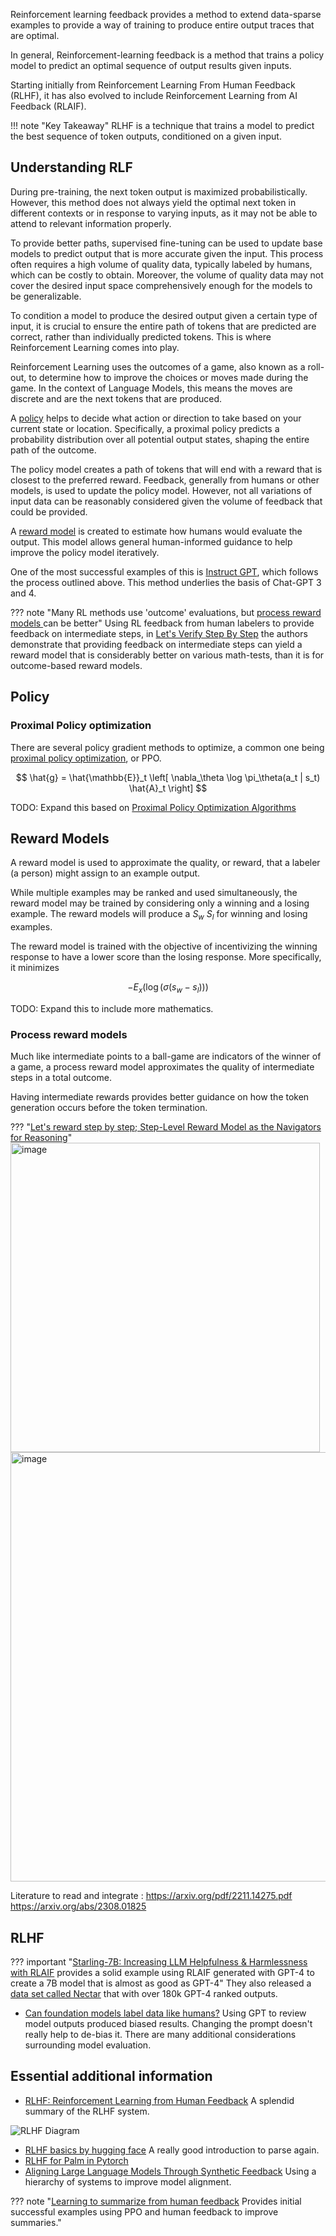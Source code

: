 Reinforcement learning feedback provides a method to extend data-sparse examples to provide a way of training to produce entire output traces that are optimal. 

In general, Reinforcement-learning feedback is a method that trains a policy model to predict an optimal sequence of output results given inputs. 

Starting initially from Reinforcement Learning From Human Feedback (RLHF), it has also evolved to include Reinforcement Learning from AI Feedback (RLAIF). 

!!! note "Key Takeaway"
    RLHF is a technique that trains a model to predict the best sequence of token outputs, conditioned on a given input. 

## Understanding RLF

During pre-training, the next token output is maximized probabilistically. However, this method does not always yield the optimal next token in different contexts or in response to varying inputs, as it may not be able to attend to relevant information properly. 

To provide better paths, supervised fine-tuning can be used to update base models to predict output that is more accurate given the input. This process often requires a high volume of quality data, typically labeled by humans, which can be costly to obtain. Moreover, the volume of quality data may not cover the desired input space comprehensively enough for the models to be generalizable. 

To condition a model to produce the desired output given a certain type of input, it is crucial to ensure the entire path of tokens that are predicted are correct, rather than individually predicted tokens. This is where Reinforcement Learning comes into play. 

Reinforcement Learning uses the outcomes of a game, also known as a roll-out, to determine how to improve the choices or moves made during the game. In the context of Language Models, this means the moves are discrete and are the next tokens that are produced. 

A [policy](#policy) helps to decide what action or direction to take based on your current state or location. Specifically, a proximal policy predicts a probability distribution over all potential output states, shaping the entire path of the outcome. 

The policy model creates a path of tokens that will end with a reward that is closest to the preferred reward. Feedback, generally from humans or other models, is used to update the policy model. However, not all variations of input data can be reasonably considered given the volume of feedback that could be provided. 

A [reward model](#reward-model) is created to estimate how humans would evaluate the output. This model allows general human-informed guidance to help improve the policy model iteratively. 

One of the most successful examples of this is [Instruct GPT](https://arxiv.org/pdf/2203.02155.pdf), which follows the process outlined above. This method underlies the basis of Chat-GPT 3 and 4. 

??? note "Many RL methods use 'outcome' evaluations, but [process reward models ](#process-reward-models) can be better"
    Using RL feedback from human labelers to provide feedback on intermediate steps, in [Let's Verify Step By Step](https://arxiv.org/pdf/2305.20050.pdf) the authors demonstrate that providing feedback on intermediate steps can yield a reward model that is considerably better on various math-tests, than it is for outcome-based reward models. 

    
    
## Policy

### Proximal Policy optimization 

There are several policy gradient methods to optimize, a common one being [proximal policy optimization](#proximal-policy-optimization), or PPO. 

$$
\hat{g} = \hat{\mathbb{E}}_t \left[ \nabla_\theta \log \pi_\theta(a_t | s_t) \hat{A}_t \right]
$$

TODO: Expand this based on [Proximal Policy Optimization Algorithms](https://arxiv.org/pdf/1707.06347.pdf)

## Reward Models

A reward model is used to approximate the  quality, or reward, that a labeler (a person) might assign to an example output. 

While multiple examples may be ranked and used simultaneously, the reward model may be trained by considering only a winning and a losing example. The reward models will produce a $S_w$ $S_l$ for winning and losing examples. 

The reward model is trained with the objective of incentivizing the winning response to have a lower score than the losing response. More specifically, it minimizes 

$$
-E_x(\log(\sigma(s_w-s_l)))
$$

TODO: Expand this to include more mathematics. 

### Process reward models

Much like intermediate points to a ball-game are indicators of the winner of a game, a process reward model approximates the quality of intermediate steps in a total outcome. 

Having intermediate rewards provides better guidance on how the token generation occurs before the token termination. 

??? "[Let's reward step by step; Step-Level Reward Model as the Navigators for Reasoning](https://arxiv.org/abs/2310.10080)" 
    <img width="495" alt="image" src="https://github.com/ianderrington/genai/assets/76016868/4bf366b4-f7f6-47ed-b5aa-2b94ab140796">
    <img width="687" alt="image" src="https://github.com/ianderrington/genai/assets/76016868/a2706b6e-78e0-458b-a607-069758207909">




Literature to read and integrate :
https://arxiv.org/pdf/2211.14275.pdf
https://arxiv.org/abs/2308.01825


## RLHF

??? important "[Starling-7B: Increasing LLM Helpfulness & Harmlessness with RLAIF](https://starling.cs.berkeley.edu/) provides a solid example using RLAIF generated with GPT-4 to create a 7B model that is almost as good as GPT-4"
    They also released a [data set called Nectar](https://huggingface.co/datasets/berkeley-nest/Nectar) that with over 180k GPT-4 ranked outputs. 


- [Can foundation models label data like humans?](https://huggingface.co/blog/llm-leaderboard) Using GPT to review model outputs produced biased results. Changing the prompt doesn't really help to de-bias it. There are many additional considerations surrounding model evaluation.

## Essential additional information

- [RLHF: Reinforcement Learning from Human Feedback](https://huyenchip.com/2023/05/02/rlhf.html) A splendid summary of the RLHF system.


![RLHF Diagram](https://github.com/ianderrington/genai/assets/76016868/2fb5b4d5-ecc9-45b3-9d16-63fab4ab6db0)

- [RLHF basics by hugging face](https://huggingface.co/blog/rlhf) A really good introduction to parse again.
- [RLHF for Palm in Pytorch](https://github.com/lucidrains/PaLM-rlhf-pytorch)
- [Aligning Large Language Models Through Synthetic Feedback](https://arxiv.org/abs/2305.13735) Using a hierarchy of systems to improve model alignment.

??? note  "[Learning to summarize from human feedback](https://proceedings.neurips.cc/paper/2020/file/1f89885d556929e98d3ef9b86448f951-Paper.pdf) Provides initial successful examples using PPO and human feedback to improve summaries."

